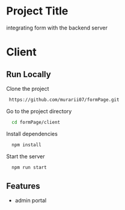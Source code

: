 

# Project Title

integrating form with the backend server

# Client
## Run Locally

Clone the project

```bash
 https://github.com/murarii07/formPage.git
```

Go to the project directory

```bash
  cd formPage/client
```

Install dependencies

```bash
  npm install
```

Start the server

```bash
  npm run start
```


## Features

- admin portal


